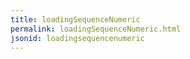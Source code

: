 ```yaml
---
title: loadingSequenceNumeric
permalink: loadingSequenceNumeric.html
jsonid: loadingsequencenumeric
---
```

